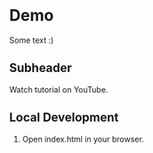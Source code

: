 # Demo

Some text :)

## Subheader

Watch tutorial on YouTube.

## Local Development

1. Open index.html in your browser.
